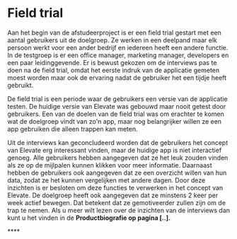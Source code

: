 # Field trial

Aan het begin van de afstudeerproject is er een field trial gestart met een aantal gebruikers uit de doelgroep. Ze werken in een deelpand maar elk persoon werkt voor een ander bedrijf en iedereen heeft een andere functie. In de testgroep is er een office manager, marketing manager, developers en een paar leidinggevende. Er is bewust gekozen om de interviews pas te doen na de field trial, omdat het eerste indruk van de applicatie gemeten moest worden maar ook de ervaring nadat de gebruiker het een tijdje heeft gebruikt. 

De field trial is een periode waar de gebruikers een versie van de applicatie testen. De huidige versie van Elevate was gebouwd maar nooit getest door gebruikers. Een van de doelen van de field trial was om erachter te komen wat de doelgroep vindt van zo'n app, maar nog belangrijker willen ze een app gebruiken die alleen trappen kan meten. 

Uit de interviews kan geconcludeerd worden dat de gebruikers het concept van Elevate erg interessant vinden, maar de huidige app is niet interactief genoeg. Alle gebruikers hebben aangegeven dat ze het leuk zouden vinden als ze op de mijlpalen kunnen klikken voor meer informatie. Daarnaast hebben de gebruikers ook aangegeven dat ze een overzicht willen van hun data, zodat ze het kunnen vergelijken met andere dagen. Door deze inzichten is er besloten om deze functies te verwerken in het concept van Elevate. De doelgroep heeft ook aangegeven dat ze minstens 2 keer per week actief bewegen. Dat betekent dat ze gemotiveerder zullen zijn om de trap te nemen. Als u meer wilt lezen over de inzichten van de interviews dan kunt u het vinden in de **Productbiografie op pagina \[..\].**

\*\*\*\*

